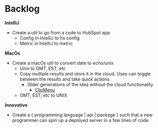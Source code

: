 # Backlog

**IntelliJ**
- Create a util to go from a code to HubSpot app
  - Config in IntelliJ to  hs config
  - Metric in IntelliJ to metric

**MacOs**
- Create a macOs util to convert date to echo/unix 
  - Unix to GMT, EST, etc
  - Copy multiple results and store it in the cloud. Uses can toggle between the results and take quick actions.
    - Older generations of the idea without the cloud functionality
      - [ClipMenu](http://www.clipmenu.com/versionhistory/)    
  - GMT, EST, etc to UNIX

**Innovative**
- Create a { programming language | api | package } such that a new programmer can spin up a deployed server in a few lines of code.

